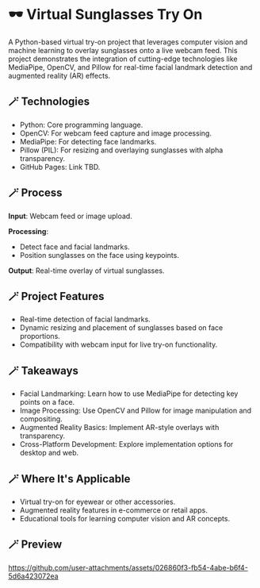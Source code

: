 # 🕶️ Virtual Sunglasses Try On

A Python-based virtual try-on project that leverages computer vision and machine learning to overlay sunglasses onto a live webcam feed. This project demonstrates the integration of cutting-edge technologies like MediaPipe, OpenCV, and Pillow for real-time facial landmark detection and augmented reality (AR) effects.

## 🪄 Technologies

- Python: Core programming language.
- OpenCV: For webcam feed capture and image processing.
- MediaPipe: For detecting face landmarks.
- Pillow (PIL): For resizing and overlaying sunglasses with alpha transparency.
- GitHub Pages: Link TBD.

## 🪄 Process

**Input**: Webcam feed or image upload.

**Processing**:
- Detect face and facial landmarks.
- Position sunglasses on the face using keypoints.
  
**Output**: Real-time overlay of virtual sunglasses.

## 🪄  Project Features

- Real-time detection of facial landmarks.
- Dynamic resizing and placement of sunglasses based on face proportions.
- Compatibility with webcam input for live try-on functionality.

## 🪄 Takeaways

- Facial Landmarking: Learn how to use MediaPipe for detecting key points on a face.
- Image Processing: Use OpenCV and Pillow for image manipulation and compositing.
- Augmented Reality Basics: Implement AR-style overlays with transparency.
- Cross-Platform Development: Explore implementation options for desktop and web.

## 🪄 Where It's Applicable

- Virtual try-on for eyewear or other accessories.
- Augmented reality features in e-commerce or retail apps.
- Educational tools for learning computer vision and AR concepts.


## 🪄 Preview


https://github.com/user-attachments/assets/026860f3-fb54-4abe-b6f4-5d6a423072ea

